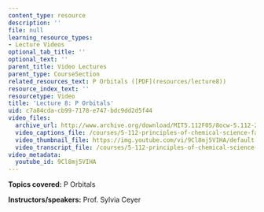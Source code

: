 ```yaml
---
content_type: resource
description: ''
file: null
learning_resource_types:
- Lecture Videos
optional_tab_title: ''
optional_text: ''
parent_title: Video Lectures
parent_type: CourseSection
related_resources_text: P Orbitals ([PDF](resources/lecture8))
resource_index_text: ''
resourcetype: Video
title: 'Lecture 8: P Orbitals'
uid: c7a84cda-cb99-7178-e747-bdc9dd2d5f44
video_files:
  archive_url: http://www.archive.org/download/MIT5.112F05/8ocw-5.112-26sep2005-220k.mp4
  video_captions_file: /courses/5-112-principles-of-chemical-science-fall-2005/23151240b8c95c90a081649f10c67abb_9Cl8mj5VIHA.vtt
  video_thumbnail_file: https://img.youtube.com/vi/9Cl8mj5VIHA/default.jpg
  video_transcript_file: /courses/5-112-principles-of-chemical-science-fall-2005/98c6f402886f219e35cc64b7eb1b9016_9Cl8mj5VIHA.pdf
video_metadata:
  youtube_id: 9Cl8mj5VIHA
---
```


**Topics covered:** P Orbitals

**Instructors/speakers:** Prof. Sylvia Ceyer